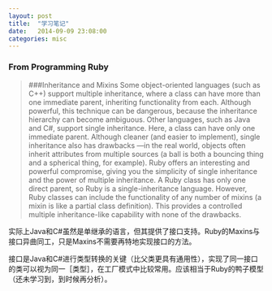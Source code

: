 ```yaml
---
layout: post
title:  "学习笔记"
date:   2014-09-09 23:08:00
categories: misc
---
```


### From Programming Ruby
> ###Inheritance and Mixins
Some object-­oriented languages (such as C++) support multiple inheritance, where a class can have more than one immediate parent, inheriting functionality from each. Although powerful, this technique can be dangerous, because the inheritance hierarchy can become ambiguous.
Other languages, such as Java and C#, support single inheritance. Here, a class can have only one immediate parent. Although cleaner (and easier to implement), single inheritance also has drawbacks —in the real world, objects often inherit attributes from multiple sources (a ball is both a bouncing thing and a spherical thing, for example). Ruby offers an interesting and powerful compromise, giving you the simplicity of single inheritance and the power of multiple inheritance. A Ruby class has only one direct parent, so Ruby is a single-­inheritance language. However, Ruby classes can include the functionality of any number of mixins (a mixin is like a partial class definition). This provides a controlled multiple inheritance-like capability with none of the drawbacks.

实际上Java和C#虽然是单继承的语言，但其提供了接口支持。Ruby的Maxins与接口异曲同工，只是Maxins不需要再特地实现接口的方法。

接口是Java和C#进行类型转换的关键（比父类更具有通用性），实现了同一接口的类可以视为同一［类型］，在工厂模式中比较常用。应该相当于Ruby的鸭子模型（还未学习到，到时候再分析）。